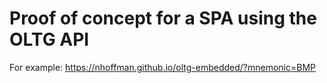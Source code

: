# Proof of concept for a SPA using the OLTG API

For example: https://nhoffman.github.io/oltg-embedded/?mnemonic=BMP

